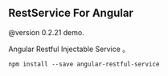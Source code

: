 ## RestService For Angular 

@version 0.2.21 demo.

Angular Restful Injectable Service 。

    npm install --save angular-restful-service


